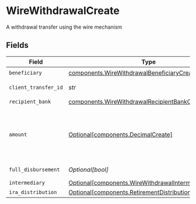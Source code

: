 # WireWithdrawalCreate

A withdrawal transfer using the wire mechanism


## Fields

| Field                                                                                                                                                                                                                                                                                                                                                        | Type                                                                                                                                                                                                                                                                                                                                                         | Required                                                                                                                                                                                                                                                                                                                                                     | Description                                                                                                                                                                                                                                                                                                                                                  | Example                                                                                                                                                                                                                                                                                                                                                      |
| ------------------------------------------------------------------------------------------------------------------------------------------------------------------------------------------------------------------------------------------------------------------------------------------------------------------------------------------------------------ | ------------------------------------------------------------------------------------------------------------------------------------------------------------------------------------------------------------------------------------------------------------------------------------------------------------------------------------------------------------ | ------------------------------------------------------------------------------------------------------------------------------------------------------------------------------------------------------------------------------------------------------------------------------------------------------------------------------------------------------------ | ------------------------------------------------------------------------------------------------------------------------------------------------------------------------------------------------------------------------------------------------------------------------------------------------------------------------------------------------------------ | ------------------------------------------------------------------------------------------------------------------------------------------------------------------------------------------------------------------------------------------------------------------------------------------------------------------------------------------------------------ |
| `beneficiary`                                                                                                                                                                                                                                                                                                                                                | [components.WireWithdrawalBeneficiaryCreate](../../models/components/wirewithdrawalbeneficiarycreate.md)                                                                                                                                                                                                                                                     | :heavy_check_mark:                                                                                                                                                                                                                                                                                                                                           | The person or entity taking receipt of the wired funds                                                                                                                                                                                                                                                                                                       |                                                                                                                                                                                                                                                                                                                                                              |
| `client_transfer_id`                                                                                                                                                                                                                                                                                                                                         | *str*                                                                                                                                                                                                                                                                                                                                                        | :heavy_check_mark:                                                                                                                                                                                                                                                                                                                                           | External identifier supplied by the API caller. Each request must have a unique pairing of client_transfer_id and account                                                                                                                                                                                                                                    | ABC-123                                                                                                                                                                                                                                                                                                                                                      |
| `recipient_bank`                                                                                                                                                                                                                                                                                                                                             | [components.WireWithdrawalRecipientBankCreate](../../models/components/wirewithdrawalrecipientbankcreate.md)                                                                                                                                                                                                                                                 | :heavy_check_mark:                                                                                                                                                                                                                                                                                                                                           | A recipient bank / financial institution                                                                                                                                                                                                                                                                                                                     |                                                                                                                                                                                                                                                                                                                                                              |
| `amount`                                                                                                                                                                                                                                                                                                                                                     | [Optional[components.DecimalCreate]](../../models/components/decimalcreate.md)                                                                                                                                                                                                                                                                               | :heavy_minus_sign:                                                                                                                                                                                                                                                                                                                                           | A representation of a decimal value, such as 2.5. Clients may convert values into language-native decimal formats, such as Java's [BigDecimal][] or Python's [decimal.Decimal][].<br/><br/> [BigDecimal]:<br/> https://docs.oracle.com/en/java/javase/11/docs/api/java.base/java/math/BigDecimal.html<br/> [decimal.Decimal]: https://docs.python.org/3/library/decimal.html |                                                                                                                                                                                                                                                                                                                                                              |
| `full_disbursement`                                                                                                                                                                                                                                                                                                                                          | *Optional[bool]*                                                                                                                                                                                                                                                                                                                                             | :heavy_minus_sign:                                                                                                                                                                                                                                                                                                                                           | Whether the entire account balance is being withdrawn. If this field is set to True, a transfer amount must not be specified                                                                                                                                                                                                                                 | false                                                                                                                                                                                                                                                                                                                                                        |
| `intermediary`                                                                                                                                                                                                                                                                                                                                               | [Optional[components.WireWithdrawalIntermediaryCreate]](../../models/components/wirewithdrawalintermediarycreate.md)                                                                                                                                                                                                                                         | :heavy_minus_sign:                                                                                                                                                                                                                                                                                                                                           | An intermediary party                                                                                                                                                                                                                                                                                                                                        |                                                                                                                                                                                                                                                                                                                                                              |
| `ira_distribution`                                                                                                                                                                                                                                                                                                                                           | [Optional[components.RetirementDistributionCreate]](../../models/components/retirementdistributioncreate.md)                                                                                                                                                                                                                                                 | :heavy_minus_sign:                                                                                                                                                                                                                                                                                                                                           | A distribution from a retirement account.                                                                                                                                                                                                                                                                                                                    |                                                                                                                                                                                                                                                                                                                                                              |